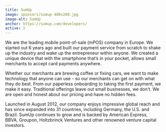 ```yaml
---
title: SumUp
image: sponsors/sumup-400x200.jpg
image-alt: SumUp
anchor: https://sumup.com/developers/
active: 1
---
```

We are the leading mobile point-of-sale (mPOS) company in Europe. We started out 6 years ago and built our payment service from scratch to shake up the industry and wake up the entrepreneur within anyone. We created a unique device that with the smartphone that’s in your pocket, allows small merchants to accept card payments anywhere.

Whether our merchants are brewing coffee or fixing cars, we want to make technology that anyone can use - so our merchants can get on with what they do best. From our paperless onboarding to taking the first payment, we make it easy. Traditional offerings leave out small businesses, we don’t. We are open and honest about our pricing and have no hidden fees.

Launched in August 2012, our company enjoys impressive global reach and has since expanded into 31 countries, including Germany, the U.S. and Brazil. SumUp continues to grow and is backed by American Express, BBVA, Groupon, Holtzbrinck Ventures and other renowned venture capital investors.